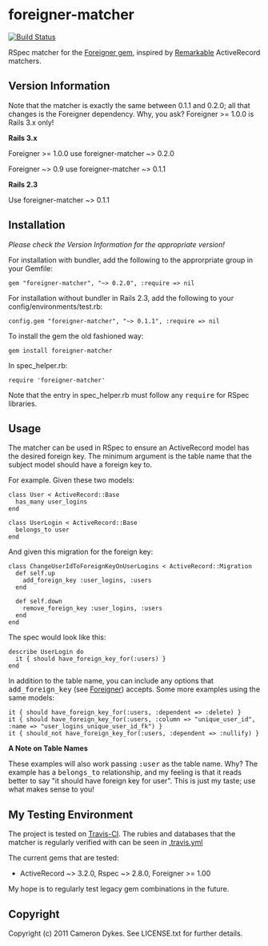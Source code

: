# foreigner-matcher

[![Build Status](https://secure.travis-ci.org/yellow5/foreigner-matcher.png?branch=master)](http://travis-ci.org/yellow5/foreigner-matcher)

RSpec matcher for the [Foreigner gem](https://github.com/matthuhiggins/foreigner), inspired by [Remarkable](https://github.com/remarkable/remarkable) ActiveRecord matchers.

## Version Information

Note that the matcher is exactly the same between 0.1.1 and 0.2.0; all that changes is the Foreigner dependency. Why, you ask? Foreigner >= 1.0.0 is Rails 3.x only!

**Rails 3.x**

Foreigner >= 1.0.0 use foreigner-matcher ~> 0.2.0

Foreigner ~> 0.9 use foreigner-matcher ~> 0.1.1

**Rails 2.3**

Use foreigner-matcher ~> 0.1.1

## Installation

*Please check the Version Information for the appropriate version!*

For installation with bundler, add the following to the approrpriate group in your Gemfile:

    gem "foreigner-matcher", "~> 0.2.0", :require => nil

For installation without bundler in Rails 2.3, add the following to your config/environments/test.rb:

    config.gem "foreigner-matcher", "~> 0.1.1", :require => nil

To install the gem the old fashioned way:

    gem install foreigner-matcher

In spec\_helper.rb:

    require 'foreigner-matcher'

Note that the entry in spec\_helper.rb must follow any <tt>require</tt> for RSpec libraries.

## Usage

The matcher can be used in RSpec to ensure an ActiveRecord model has the desired foreign key. The minimum argument is the table name that the subject model should have a foreign key to.

For example. Given these two models:

    class User < ActiveRecord::Base
      has_many user_logins
    end

    class UserLogin < ActiveRecord::Base
      belongs_to user
    end

And given this migration for the foreign key:

    class ChangeUserIdToForeignKeyOnUserLogins < ActiveRecord::Migration
      def self.up
        add_foreign_key :user_logins, :users
      end

      def self.down
        remove_foreign_key :user_logins, :users
      end
    end

The spec would look like this:

    describe UserLogin do
      it { should have_foreign_key_for(:users) }
    end

In addition to the table name, you can include any options that <tt>add\_foreign\_key</tt> (see [Foreigner](https://github.com/matthuhiggins/foreigner)) accepts. Some more examples using the same models:

    it { should have_foreign_key_for(:users, :dependent => :delete) }
    it { should have_foreign_key_for(:users, :column => "unique_user_id", :name => "user_logins_unique_user_id_fk") }
    it { should_not have_foreign_key_for(:users, :dependent => :nullify) }

**A Note on Table Names**

These examples will also work passing <tt>:user</tt> as the table name. Why? The example has a <tt>belongs\_to</tt> relationship, and my feeling is that it reads better to say &quot;it should have foreign key for user&quot;. This is just my taste; use what makes sense to you!

## My Testing Environment

The project is tested on [Travis-CI](https://github.com/travis-ci/travis-ci). The rubies and databases that the matcher is regularly verified with can be seen in [.travis.yml](https://github.com/yellow5/foreigner-matcher/blob/master/.travis.yml)

The current gems that are tested:

* ActiveRecord ~> 3.2.0, Rspec ~> 2.8.0, Foreigner >= 1.00

My hope is to regularly test legacy gem combinations in the future.

## Copyright

Copyright (c) 2011 Cameron Dykes. See LICENSE.txt for further details.
